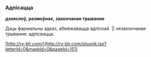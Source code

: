 ### Адпісацца
**дзеяслоў, размоўнае, закончанае трыванне**

Даць фармальны адказ, абмежавацца адпіскай. || незакончанае трыванне: адпісвацца.

<a rel="author">[http://rv-blr.com/](http://rv-blr.com/slounik.jsp?letterId=0&maskId=0&pageId=151)</a>
